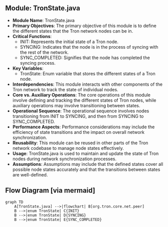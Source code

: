 ## Module: TronState.java
- **Module Name**: TronState.java
- **Primary Objectives**: The primary objective of this module is to define the different states that the Tron network nodes can be in.
- **Critical Functions**: 
    - INIT: Represents the initial state of a Tron node.
    - SYNCING: Indicates that the node is in the process of syncing with the rest of the network.
    - SYNC_COMPLETED: Signifies that the node has completed the syncing process.
- **Key Variables**: 
    - TronState: Enum variable that stores the different states of a Tron node.
- **Interdependencies**: This module interacts with other components of the Tron network to track the state of individual nodes.
- **Core vs. Auxiliary Operations**: The core operations of this module involve defining and tracking the different states of Tron nodes, while auxiliary operations may involve transitioning between states.
- **Operational Sequence**: The operational sequence involves nodes transitioning from INIT to SYNCING, and then from SYNCING to SYNC_COMPLETED.
- **Performance Aspects**: Performance considerations may include the efficiency of state transitions and the impact on overall network synchronization.
- **Reusability**: This module can be reused in other parts of the Tron network codebase to manage node states effectively.
- **Usage**: TronState.java is used to maintain and update the state of Tron nodes during network synchronization processes.
- **Assumptions**: Assumptions may include that the defined states cover all possible node states accurately and that the transitions between states are well-defined.
## Flow Diagram [via mermaid]
```mermaid
graph TD
    A[TronState.java] -->|flowchart| B[org.tron.core.net.peer]
    B -->|enum TronState| C{INIT}
    B -->|enum TronState| D{SYNCING}
    B -->|enum TronState| E{SYNC_COMPLETED}
```
